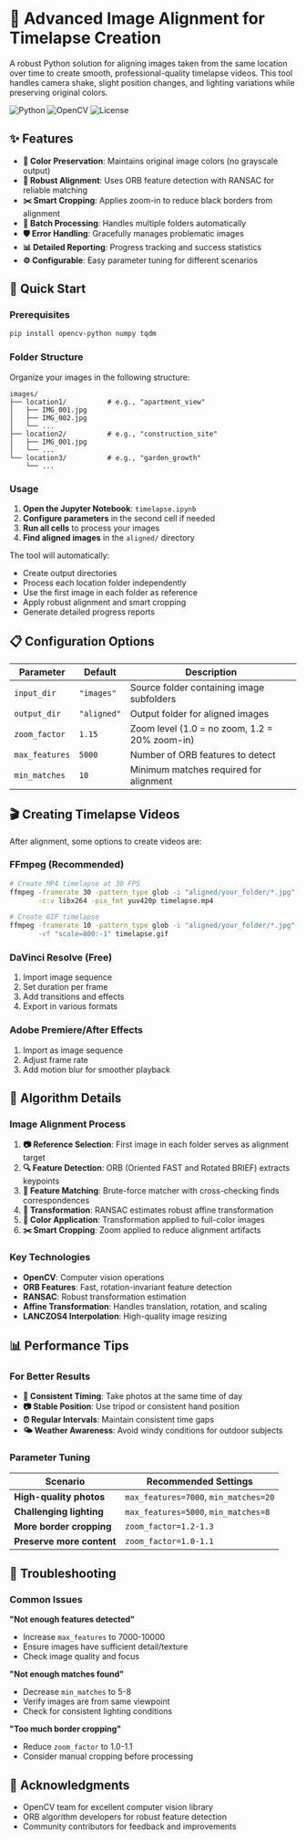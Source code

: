 # 📸 Advanced Image Alignment for Timelapse Creation

A robust Python solution for aligning images taken from the same location over time to create smooth, professional-quality timelapse videos. This tool handles camera shake, slight position changes, and lighting variations while preserving original colors.

![Python](https://img.shields.io/badge/python-v3.7+-blue.svg)
![OpenCV](https://img.shields.io/badge/OpenCV-v4.0+-green.svg)
![License](https://img.shields.io/badge/license-MIT-blue.svg)

## ✨ Features

- **🎨 Color Preservation**: Maintains original image colors (no grayscale output)
- **🎯 Robust Alignment**: Uses ORB feature detection with RANSAC for reliable matching
- **✂️ Smart Cropping**: Applies zoom-in to reduce black borders from alignment
- **📁 Batch Processing**: Handles multiple folders automatically
- **🛡️ Error Handling**: Gracefully manages problematic images
- **📊 Detailed Reporting**: Progress tracking and success statistics
- **⚙️ Configurable**: Easy parameter tuning for different scenarios

## 🚀 Quick Start

### Prerequisites

```bash
pip install opencv-python numpy tqdm
```

### Folder Structure

Organize your images in the following structure:

```
images/
├── location1/          # e.g., "apartment_view"
│   ├── IMG_001.jpg
│   ├── IMG_002.jpg
│   └── ...
├── location2/          # e.g., "construction_site"
│   ├── IMG_001.jpg
│   └── ...
└── location3/          # e.g., "garden_growth"
    └── ...
```

### Usage

1. **Open the Jupyter Notebook**: `timelapse.ipynb`
2. **Configure parameters** in the second cell if needed
3. **Run all cells** to process your images
4. **Find aligned images** in the `aligned/` directory

The tool will automatically:

- Create output directories
- Process each location folder independently
- Use the first image in each folder as reference
- Apply robust alignment and smart cropping
- Generate detailed progress reports

## 📋 Configuration Options

| Parameter      | Default     | Description                                   |
| -------------- | ----------- | --------------------------------------------- |
| `input_dir`    | `"images"`  | Source folder containing image subfolders     |
| `output_dir`   | `"aligned"` | Output folder for aligned images              |
| `zoom_factor`  | `1.15`      | Zoom level (1.0 = no zoom, 1.2 = 20% zoom-in) |
| `max_features` | `5000`      | Number of ORB features to detect              |
| `min_matches`  | `10`        | Minimum matches required for alignment        |

## 🎬 Creating Timelapse Videos

After alignment, some options to create videos are:

### FFmpeg (Recommended)

```bash
# Create MP4 timelapse at 30 FPS
ffmpeg -framerate 30 -pattern_type glob -i "aligned/your_folder/*.jpg" \
       -c:v libx264 -pix_fmt yuv420p timelapse.mp4

# Create GIF timelapse
ffmpeg -framerate 10 -pattern_type glob -i "aligned/your_folder/*.jpg" \
       -vf "scale=800:-1" timelapse.gif
```

### DaVinci Resolve (Free)

1. Import image sequence
2. Set duration per frame
3. Add transitions and effects
4. Export in various formats

### Adobe Premiere/After Effects

1. Import as image sequence
2. Adjust frame rate
3. Add motion blur for smoother playback

## 🔧 Algorithm Details

### Image Alignment Process

1. **📷 Reference Selection**: First image in each folder serves as alignment target
2. **🔍 Feature Detection**: ORB (Oriented FAST and Rotated BRIEF) extracts keypoints
3. **🎯 Feature Matching**: Brute-force matcher with cross-checking finds correspondences
4. **📐 Transformation**: RANSAC estimates robust affine transformation
5. **🎨 Color Application**: Transformation applied to full-color images
6. **✂️ Smart Cropping**: Zoom applied to reduce alignment artifacts

### Key Technologies

- **OpenCV**: Computer vision operations
- **ORB Features**: Fast, rotation-invariant feature detection
- **RANSAC**: Robust transformation estimation
- **Affine Transformation**: Handles translation, rotation, and scaling
- **LANCZOS4 Interpolation**: High-quality image resizing

## 📊 Performance Tips

### For Better Results

- **📅 Consistent Timing**: Take photos at the same time of day
- **📷 Stable Position**: Use tripod or consistent hand position
- **⏰ Regular Intervals**: Maintain consistent time gaps
- **🌤️ Weather Awareness**: Avoid windy conditions for outdoor subjects

### Parameter Tuning

| Scenario                  | Recommended Settings                  |
| ------------------------- | ------------------------------------- |
| **High-quality photos**   | `max_features=7000`, `min_matches=20` |
| **Challenging lighting**  | `max_features=5000`, `min_matches=8`  |
| **More border cropping**  | `zoom_factor=1.2-1.3`                 |
| **Preserve more content** | `zoom_factor=1.0-1.1`                 |

## 🐛 Troubleshooting

### Common Issues

**"Not enough features detected"**

- Increase `max_features` to 7000-10000
- Ensure images have sufficient detail/texture
- Check image quality and focus

**"Not enough matches found"**

- Decrease `min_matches` to 5-8
- Verify images are from same viewpoint
- Check for consistent lighting conditions

**"Too much border cropping"**

- Reduce `zoom_factor` to 1.0-1.1
- Consider manual cropping before processing

## 🙏 Acknowledgments

- OpenCV team for excellent computer vision library
- ORB algorithm developers for robust feature detection
- Community contributors for feedback and improvements
